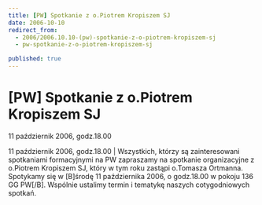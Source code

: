 ```yaml
---
title: [PW] Spotkanie z o.Piotrem Kropiszem SJ
date: 2006-10-10
redirect_from: 
  - 2006/2006.10.10-(pw)-spotkanie-z-o-piotrem-kropiszem-sj
  - pw-spotkanie-z-o-piotrem-kropiszem-sj

published: true
---
```




# [PW] Spotkanie z o.Piotrem Kropiszem SJ

<time>11 październik 2006, godz.18.00</time>

11 październik 2006, godz.18.00 | Wszystkich, którzy są zainteresowani spotkaniami formacyjnymi na PW zapraszamy na spotkanie organizacyjne z o.Piotrem Kropiszem SJ, który w tym roku zastąpi o.Tomasza Ortmanna. Spotykamy się w [B]środę 11 października 2006, o godz.18.00 w pokoju 136 GG PW[/B]. Wspólnie ustalimy termin i tematykę naszych cotygodniowych spotkań.

<!--CONTENT FROM OLD SERVER (jos before 2013): 11 październik 2006, godz.18.00 | Wszystkich, którzy są zainteresowani spotkaniami formacyjnymi na PW zapraszamy na spotkanie organizacyjne z o.Piotrem Kropiszem SJ, który w tym roku zastąpi o.Tomasza Ortmanna. Spotykamy się w [B]środę 11 października 2006, o godz.18.00 w pokoju 136 GG PW[/B]. Wspólnie ustalimy termin i tematykę naszych cotygodniowych spotkań.
-->

<!--{{json:{"created_date":"2006-10-10 00:34:45","publish_down":"0000-00-00 00:00:00","id":"388"}}}-->